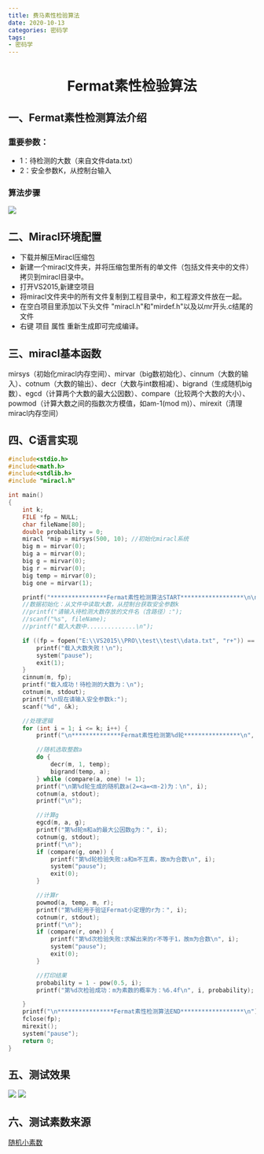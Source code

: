 ```yaml
---
title: 费马素性检验算法
date: 2020-10-13
categories: 密码学
tags: 
- 密码学
---
```

<h1 style = "text-align:center;">Fermat素性检验算法</h1>

## 一、Fermat素性检测算法介绍
### 重要参数：
* 1：待检测的大数（来自文件data.txt）
* 2：安全参数K，从控制台输入

### 算法步骤
![](https://jiapeiyang.oss-cn-beijing.aliyuncs.com/img/20201013194405.png)

## 二、Miracl环境配置
* 下载并解压Miracl压缩包
* 新建一个miracl文件夹，并将压缩包里所有的单文件（包括文件夹中的文件）拷贝到miracl目录中。
* 打开VS2015,新建空项目
* 将miracl文件夹中的所有文件复制到工程目录中，和工程源文件放在一起。
* 在空白项目里添加以下头文件 "miracl.h"和"mirdef.h"以及以mr开头.c结尾的文件
* 右键 项目 属性 重新生成即可完成编译。

## 三、miracl基本函数
mirsys（初始化miracl内存空间）、mirvar（big数初始化）、cinnum（大数的输入）、cotnum（大数的输出）、decr（大数与int数相减）、bigrand（生成随机big数）、egcd（计算两个大数的最大公因数）、compare（比较两个大数的大小）、powmod（计算大数之间的指数次方模值，如am-1(mod m)）、mirexit（清理miracl内存空间）

## 四、C语言实现
```c
#include<stdio.h>
#include<math.h>
#include<stdlib.h>
#include "miracl.h"

int main()
{
	int k;
	FILE *fp = NULL;
	char fileName[80];
	double probability = 0;
	miracl *mip = mirsys(500, 10); //初始化miracl系统
	big m = mirvar(0);
	big a = mirvar(0);
	big g = mirvar(0);
	big r = mirvar(0);
	big temp = mirvar(0);
	big one = mirvar(1);

	printf("****************Fermat素性检测算法START******************\n\n");
	//数据初始化：从文件中读取大数，从控制台获取安全参数k
	//printf("请输入待检测大数存放的文件名（含路径）:");
	//scanf("%s", fileName);
	//printf("载入大数中..............\n");

	if ((fp = fopen("E:\\VS2015\\PRO\\test\\test\\data.txt", "r+")) == NULL) {
		printf("载入大数失败！\n");
		system("pause");
		exit(1);
	}
	cinnum(m, fp);
	printf("载入成功！待检测的大数为：\n");
	cotnum(m, stdout);
	printf("\n现在请输入安全参数k:");
	scanf("%d", &k);

	//处理逻辑
	for (int i = 1; i <= k; i++) {
		printf("\n**************Fermat素性检测第%d轮****************\n", i);

		//随机选取整数a
		do {
			decr(m, 1, temp);
			bigrand(temp, a);
		} while (compare(a, one) != 1);
		printf("\n第%d轮生成的随机数a(2=<a=<m-2)为：\n", i);
		cotnum(a, stdout);
		printf("\n");

		//计算g
		egcd(m, a, g);
		printf("第%d轮m和a的最大公因数g为：", i);
		cotnum(g, stdout);
		printf("\n");
		if (compare(g, one)) {
			printf("第%d轮检验失败:a和m不互素，故m为合数\n", i);
			system("pause");
			exit(0);
		}

		//计算r
		powmod(a, temp, m, r);
		printf("第%d轮用于验证Fermat小定理的r为：", i);
		cotnum(r, stdout);
		printf("\n");
		if (compare(r, one)) {
			printf("第%d次检验失败:求解出来的r不等于1，故m为合数\n", i);
			system("pause");
			exit(0);
		}

		//打印结果
		probability = 1 - pow(0.5, i);
		printf("第%d次检验成功：m为素数的概率为：%6.4f\n", i, probability);

	}
	printf("\n****************Fermat素性检测算法END******************\n");
	fclose(fp);
	mirexit();
	system("pause");
	return 0;
}
```
## 五、测试效果
![](https://jiapeiyang.oss-cn-beijing.aliyuncs.com/img/20201013195430.png)
![](https://jiapeiyang.oss-cn-beijing.aliyuncs.com/img/20201013195451.png)
## 六、测试素数来源
[随机小素数](https://primes.utm.edu/lists/small/small.html?tdsourcetag=s_pctim_aiomsg#100)


